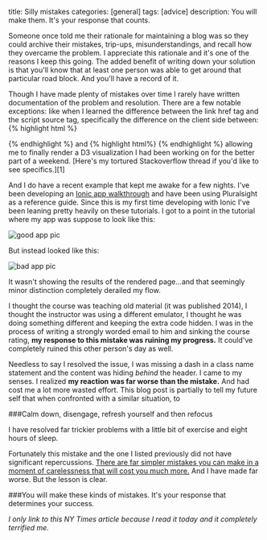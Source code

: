 title: Silly mistakes
categories: [general]
tags: [advice]
description: You will make them. It's your response that counts. 

Someone once told me their rationale for maintaining a blog was so they
could archive their mistakes, trip-ups, misunderstandings, and recall
how they overcame the problem. I appreciate this rationale and it's one
of the reasons I keep this going. The added benefit of writing down your
solution is that you'll know that at least one person was able to get
around that particular road block. And you'll have a record of it.

Though I have made plenty of mistakes over time I rarely have written
documentation of the problem and resolution. There are a few notable exceptions:
like when I learned the difference between the link href tag and the
script source tag, specifically the difference on the client side between: 
{% highlight html %}
<link href="javascript file" type="text/javascript">{% endhighlight %}
and 
{% highlight html%}
<script src="javascript file"></script>
{% endhighlight %} 
allowing me to finally render a D3 visualization I had been working on for the better part of a weekend. [Here's my tortured Stackoverflow thread if you'd like to see specifics.][1]

And I do have a recent example that kept me awake for a few nights. I've
been developing an [Ionic app walkthrough][2] and have been using Pluralsight
as a reference guide. Since this is my first time developing with Ionic
I've been leaning pretty heavily on these tutorials. I got to a point in
the tutorial where my app was suppose to look like this:

![good app pic](/assets/media/Good-app-pic.png)

But instead looked like this:

![bad app pic](/assets/media/Bad-app-pic.png)

It wasn't showing the results of the rendered page...and that seemingly
minor distinction completely derailed my flow. 

I thought the course was teaching old material (it was published  2014), I thought the instructor was
using a different emulator, I thought he was doing something different and keeping the extra code hidden. I was in the process of writing a strongly worded email to him and sinking the course rating, **my response to this mistake was ruining my progress.** It could've completely ruined this other person's day as well.

Needless to say I resolved the issue, I was missing a dash in a class name statement and the content was hiding *behind* the header. I came to my senses. I realized **my reaction was far worse than the mistake.** And had cost me a lot more wasted effort. This blog post is partially to tell my future self that when confronted with a similar situation, to

###Calm down, disengage, refresh yourself and then refocus

I have resolved far trickier problems with a little bit of exercise and
eight hours of sleep. 

Fortunately this mistake and the one I listed previously did not have significant repercussions. [There are far simpler mistakes you can make in a moment of carelessness that will cost you much more.][3] And I have made far worse. But the lesson is clear.  

###You will make these kinds of mistakes. It's your response that determines your success.

*I only link to this NY Times article because I read it today and it
completely terrified me.*

[1]: http://stackoverflow.com/questions/28269490/obtaining-static-json-data-in-d3-from-flask-app
[2]: http://willsankey.com/programming/2015/02/11/Ionic-Angular-Part1.html
[3]: http://www.nytimes.com/2015/02/15/magazine/how-one-stupid-tweet-ruined-justine-saccos-life.html 
